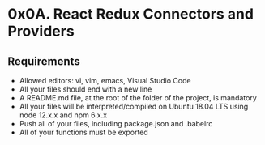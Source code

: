 # 0x0A. React Redux Connectors and Providers

## Requirements
* Allowed editors: vi, vim, emacs, Visual Studio Code
* All your files should end with a new line
* A README.md file, at the root of the folder of the project, is mandatory
* All your files will be interpreted/compiled on Ubuntu 18.04 LTS using node 12.x.x and npm 6.x.x
* Push all of your files, including package.json and .babelrc
* All of your functions must be exported
